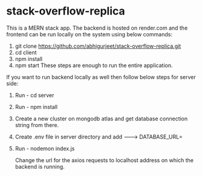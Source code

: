 # stack-overflow-replica

This is a MERN stack app. The backend is hosted on render.com and the frontend can be run locally on the system using below commands:

1. git clone https://github.com/abhigurjeet/stack-overflow-replica.git
2. cd client
3. npm install
4. npm start
   These steps are enough to run the entire application.


   
If you want to run backend locally as well then follow below steps for server side:
1. Run - cd server
2. Run - npm install
3. Create a new cluster on mongodb atlas and get database connection string from there.
4. Create .env file in server directory and add ---> DATABASE_URL= <Database connection string>
5. Run - nodemon index.js

   Change the url for the axios requests to localhost address on which the backend is running.
